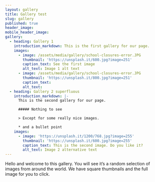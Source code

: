 ```yaml
---
layout: gallery
title: Gallery test
slug: gallery
published: true
header_image:
mobile_header_image:
gallery:
  - heading: Gallery 1
    introduction_markdown: This is the first gallery for our page.
    images:
      - image: /assets/media/gallery/school-closures-error.JPG
        thumbnail: 'https://unsplash.it/600.jpg?image=251'
        caption_text: See the first image
        alt_text: Image 1 alt text
      - image: /assets/media/gallery/school-closures-error.JPG
        thumbnail: 'https://unsplash.it/800.jpg?image=251'
        caption_text:
        alt_text:
  - heading: Gallery 2 superfluous
    introduction_markdown: |-
      This is the second gallery for our page.

      ##### Nothing to see

      > Except for some really nice images.

      * and a bullet point
    images:
      - image: 'https://unsplash.it/1200/768.jpg?image=255'
        thumbnail: 'https://unsplash.it/600.jpg?image=255'
        caption_text: This is the second image. Do you like it?
        alt_text: Image 2 alternative text
---
```


Hello and welcome to this gallery. You will see it’s a random selection of images from around the world. We have square thumbnails and the full image for you to click.
